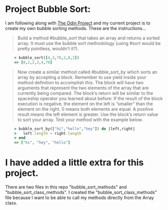 # Project Bubble Sort:
I am following along with [The Odin Project](https://www.theodinproject.com/courses/ruby-programming/lessons/advanced-building-blocks?ref=lnav) and my current project is to create my own bubble sorting methods. These are the instructions...

>Build a method #bubble_sort that takes an array and returns a sorted array. It must use the bubble sort methodology (using #sort would be pretty pointless, wouldn’t it?).
```ruby
    > bubble_sort([4,3,78,2,0,2])
    => [0,2,2,3,4,78]
```

>Now create a similar method called #bubble_sort_by which sorts an array by accepting a block. Remember to use yield inside your method definition to accomplish this. The block will have two arguments that represent the two elements of the array that are currently being compared. The block’s return will be similar to the spaceship operator you learned about before: If the result of the block execution is negative, the element on the left is “smaller” than the element on the right. 0 means both elements are equal. A positive result means the left element is greater. Use the block’s return value to sort your array. Test your method with the example below.

```ruby
    > bubble_sort_by(["hi","hello","hey"]) do |left,right|
    >   left.length - right.length
    > end
    => ["hi", "hey", "hello"]
```

# I have added a little extra for this project. 
There are two files in this repo "bubble_sort_methods" and "bubble_sort_class_methods". I created the "bubble_sort_class_methods" file because I want to be able to call my methods directly from the Array class.  

